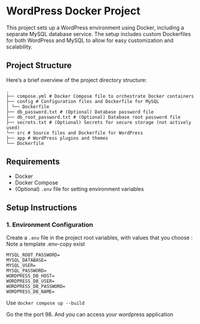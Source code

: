 # WordPress Docker Project

This project sets up a WordPress environment using Docker, including a separate MySQL database service. The setup includes custom Dockerfiles for both WordPress and MySQL to allow for easy customization and scalability.

## Project Structure

Here’s a brief overview of the project directory structure:

```
.
├── compose.yml # Docker Compose file to orchestrate Docker containers
├── config # Configuration files and Dockerfile for MySQL
│ └── Dockerfile
├── db_password.txt # (Optional) Database password file
├── db_root_password.txt # (Optional) Database root password file
├── secrets.txt # (Optional) Secrets for secure storage (not actively used)
└── src # Source files and Dockerfile for WordPress
├── app # WordPress plugins and themes
└── Dockerfile
```


## Requirements

- Docker
- Docker Compose
- (Optional) `.env` file for setting environment variables

## Setup Instructions

### 1. Environment Configuration

Create a `.env` file in the project root variables, with values that you choose :
Note a template .env-copy exist 

```
MYSQL_ROOT_PASSWORD=
MYSQL_DATABASE=
MYSQL_USER=
MYSQL_PASSWORD=
WORDPRESS_DB_HOST=
WORDPRESS_DB_USER=
WORDPRESS_DB_PASSWORD=
WORDPRESS_DB_NAME=
```

Use `docker compose up --build`

Go the the port 98. And you can access your wordpress application